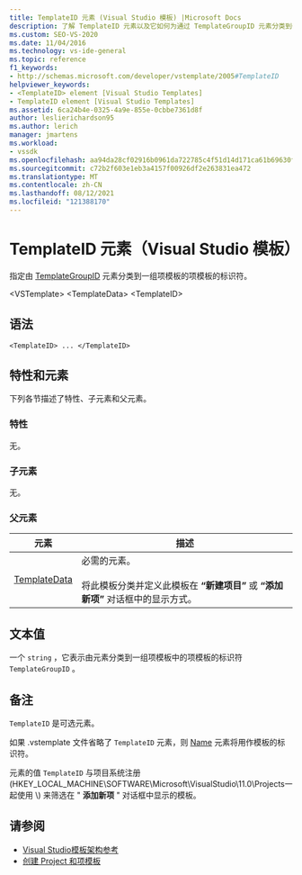 ```yaml
---
title: TemplateID 元素 (Visual Studio 模板) |Microsoft Docs
description: 了解 TemplateID 元素以及它如何为通过 TemplateGroupID 元素分类到一组项模板的项模板指定标识符。
ms.custom: SEO-VS-2020
ms.date: 11/04/2016
ms.technology: vs-ide-general
ms.topic: reference
f1_keywords:
- http://schemas.microsoft.com/developer/vstemplate/2005#TemplateID
helpviewer_keywords:
- <TemplateID> element [Visual Studio Templates]
- TemplateID element [Visual Studio Templates]
ms.assetid: 6ca24b4e-0325-4a9e-855e-0cbbe7361d8f
author: leslierichardson95
ms.author: lerich
manager: jmartens
ms.workload:
- vssdk
ms.openlocfilehash: aa94da28cf02916b0961da722785c4f51d14d171ca61b69630f1a6c027491468
ms.sourcegitcommit: c72b2f603e1eb3a4157f00926df2e263831ea472
ms.translationtype: MT
ms.contentlocale: zh-CN
ms.lasthandoff: 08/12/2021
ms.locfileid: "121388170"
---
```

# <a name="templateid-element-visual-studio-templates"></a>TemplateID 元素（Visual Studio 模板）
指定由 [TemplateGroupID](../extensibility/templategroupid-element-visual-studio-templates.md) 元素分类到一组项模板的项模板的标识符。

 \<VSTemplate> \<TemplateData>
 \<TemplateID>

## <a name="syntax"></a>语法

```
<TemplateID> ... </TemplateID>
```

## <a name="attributes-and-elements"></a>特性和元素
 下列各节描述了特性、子元素和父元素。

### <a name="attributes"></a>特性
 无。

### <a name="child-elements"></a>子元素
 无。

### <a name="parent-elements"></a>父元素

|元素|描述|
|-------------|-----------------|
|[TemplateData](../extensibility/templatedata-element-visual-studio-templates.md)|必需的元素。<br /><br /> 将此模板分类并定义此模板在 **“新建项目”** 或 **“添加新项”** 对话框中的显示方式。|

## <a name="text-value"></a>文本值
 一个 `string` ，它表示由元素分类到一组项模板中的项模板的标识符 `TemplateGroupID` 。

## <a name="remarks"></a>备注
 `TemplateID` 是可选元素。

 如果 .vstemplate 文件省略了 `TemplateID` 元素，则 [Name](../extensibility/name-element-visual-studio-templates.md) 元素将用作模板的标识符。

 元素的值 `TemplateID` 与项目系统注册 (HKEY_LOCAL_MACHINE\SOFTWARE\Microsoft\VisualStudio\11.0\Projects一起使用 \\) 来筛选在 " **添加新项** " 对话框中显示的模板。

## <a name="see-also"></a>请参阅
- [Visual Studio模板架构参考](../extensibility/visual-studio-template-schema-reference.md)
- [创建 Project 和项模板](../ide/creating-project-and-item-templates.md)
